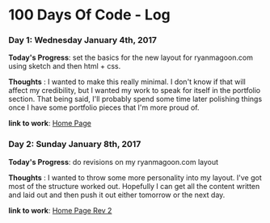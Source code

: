 # 100 Days Of Code - Log

### Day 1: Wednesday January 4th, 2017

**Today's Progress**: set the basics for the new layout for ryanmagoon.com using sketch and then html + css.

**Thoughts** : I wanted to make this really minimal. I don't know if that will affect my credibility, but I wanted my work to speak for itself in the portfolio section. That being said, I'll probably spend some time later polishing things once I have some portfolio pieces that I'm more proud of.

**link to work**: [Home Page](https://codepen.io/ryanmagoon/pen/bgNqGJ/)

### Day 2: Sunday January 8th, 2017

**Today's Progress**: do revisions on my ryanmagoon.com layout

**Thoughts** : I wanted to throw some more personality into my layout. I've got most of the structure worked out. Hopefully I can get all the content written and laid out and then push it out either tomorrow or the next day.

**link to work**: [Home Page Rev 2](http://codepen.io/ryanmagoon/pen/xgwRGP)
